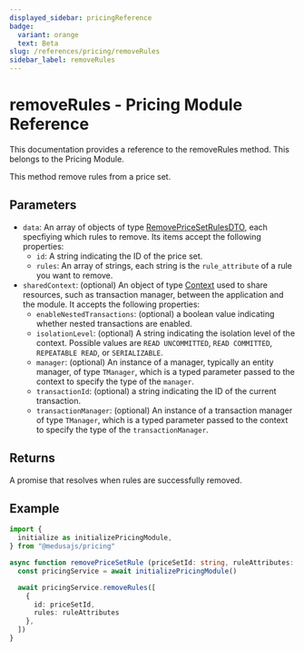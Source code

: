 ```yaml
---
displayed_sidebar: pricingReference
badge:
  variant: orange
  text: Beta
slug: /references/pricing/removeRules
sidebar_label: removeRules
---
```


# removeRules - Pricing Module Reference

This documentation provides a reference to the removeRules method. This belongs to the Pricing Module.

This method remove rules from a price set.

## Parameters

- `data`: An array of objects of type [RemovePriceSetRulesDTO](../../interfaces/RemovePriceSetRulesDTO.md), each specfiying which rules to remove. Its items accept the following properties:
	- `id`: A string indicating the ID of the price set.
	- `rules`: An array of strings, each string is the `rule_attribute` of a rule you want to remove.
- `sharedContext`: (optional) An object of type [Context](../../interfaces/Context.md) used to share resources, such as transaction manager, between the application and the module. It accepts the following properties:
	- `enableNestedTransactions`: (optional) a boolean value indicating whether nested transactions are enabled.
	- `isolationLevel`: (optional) A string indicating the isolation level of the context. Possible values are `READ UNCOMMITTED`, `READ COMMITTED`, `REPEATABLE READ`, or `SERIALIZABLE`.
	- `manager`: (optional) An instance of a manager, typically an entity manager, of type `TManager`, which is a typed parameter passed to the context to specify the type of the `manager`.
	- `transactionId`: (optional) a string indicating the ID of the current transaction.
	- `transactionManager`: (optional) An instance of a transaction manager of type `TManager`, which is a typed parameter passed to the context to specify the type of the `transactionManager`.

## Returns

A promise that resolves when rules are successfully removed.

## Example

```ts
import { 
  initialize as initializePricingModule,
} from "@medusajs/pricing"

async function removePriceSetRule (priceSetId: string, ruleAttributes: []) {
  const pricingService = await initializePricingModule()

  await pricingService.removeRules([
    {
      id: priceSetId,
      rules: ruleAttributes
    },
  ])
}
```
